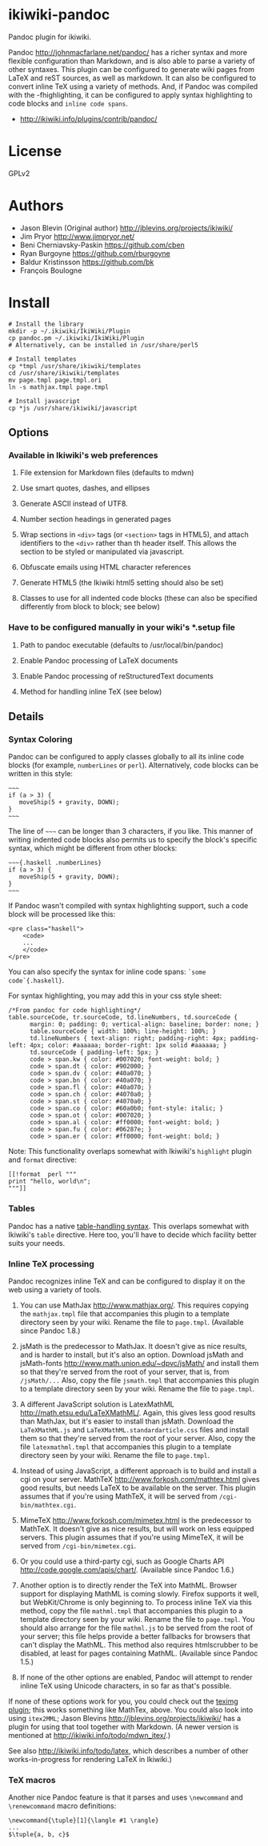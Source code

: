 ikiwiki-pandoc
==============

Pandoc plugin for ikiwiki.

Pandoc <http://johnmacfarlane.net/pandoc/> has a richer syntax and more
flexible configuration than Markdown, and is also able to parse a variety of
other syntaxes. This plugin can be configured to generate wiki pages from LaTeX
and reST sources, as well as markdown. It can also be configured to convert
inline TeX using a variety of methods. And, if Pandoc was compiled with the
-fhighlighting, it can be configured to apply syntax highlighting to code
blocks and `inline code spans`.

* <http://ikiwiki.info/plugins/contrib/pandoc/>

License
=======

GPLv2

Authors
=======
* Jason Blevin (Original author) <http://jblevins.org/projects/ikiwiki/>
* Jim Pryor <http://www.jimpryor.net/>
* Beni Cherniavsky-Paskin <https://github.com/cben>
* Ryan Burgoyne <https://github.com/rburgoyne>
* Baldur Kristinsson <https://github.com/bk>
* François Boulogne

Install
=======

    # Install the library
    mkdir -p ~/.ikiwiki/IkiWiki/Plugin
    cp pandoc.pm ~/.ikiwiki/IkiWiki/Plugin
    # Alternatively, can be installed in /usr/share/perl5

    # Install templates
    cp *tmpl /usr/share/ikiwiki/templates
    cd /usr/share/ikiwiki/templates
    mv page.tmpl page.tmpl.ori
    ln -s mathjax.tmpl page.tmpl

    # Install javascript
    cp *js /usr/share/ikiwiki/javascript





## Options ##

### Available in Ikiwiki's web preferences ###

1. File extension for Markdown files (defaults to mdwn)

1. Use smart quotes, dashes, and ellipses

1. Generate ASCII instead of UTF8.

1. Number section headings in generated pages

1. Wrap sections in `<div>` tags (or `<section>` tags in HTML5), and
   attach identifiers to the `<div>` rather than th header itself. This
   allows the section to be styled or manipulated via javascript.

1. Obfuscate emails using HTML character references

1. Generate HTML5 (the Ikiwiki html5 setting should also be set)

1. Classes to use for all indented code blocks (these can also be 
   specified differently from block to block; see below)


### Have to be configured manually in your wiki's *.setup file ###

1. Path to pandoc executable (defaults to /usr/local/bin/pandoc)

1. Enable Pandoc processing of LaTeX documents

1. Enable Pandoc processing of reStructuredText documents

1. Method for handling inline TeX (see below)


## Details ##

### Syntax Coloring ###

Pandoc can be configured to apply classes globally to all its inline code blocks (for example, `numberLines` or 
`perl`). Alternatively, code blocks can be written in this style:

    ~~~
    if (a > 3) {
       moveShip(5 + gravity, DOWN);
    }
    ~~~

The line of `~~~` can be longer than 3 characters, if you like. This manner of writing indented code blocks also 
permits us to specify the block's specific syntax, which might be different from other blocks:


    ~~~{.haskell .numberLines}
    if (a > 3) {
       moveShip(5 + gravity, DOWN);
    }
    ~~~

If Pandoc wasn't compiled with syntax highlighting support, such a code block will be processed like this:

    <pre class="haskell">
        <code>
        ...
        </code>
    </pre>


You can also specify the syntax for inline code spans: `` `some code`{.haskell} ``.

For syntax highlighting, you may add this in your css style sheet:

    /*From pandoc for code highlighting*/
    table.sourceCode, tr.sourceCode, td.lineNumbers, td.sourceCode {
          margin: 0; padding: 0; vertical-align: baseline; border: none; }
          table.sourceCode { width: 100%; line-height: 100%; }
          td.lineNumbers { text-align: right; padding-right: 4px; padding-left: 4px; color: #aaaaaa; border-right: 1px solid #aaaaaa; }
          td.sourceCode { padding-left: 5px; }
          code > span.kw { color: #007020; font-weight: bold; }
          code > span.dt { color: #902000; }
          code > span.dv { color: #40a070; }
          code > span.bn { color: #40a070; }
          code > span.fl { color: #40a070; }
          code > span.ch { color: #4070a0; }
          code > span.st { color: #4070a0; }
          code > span.co { color: #60a0b0; font-style: italic; }
          code > span.ot { color: #007020; }
          code > span.al { color: #ff0000; font-weight: bold; }
          code > span.fu { color: #06287e; }
          code > span.er { color: #ff0000; font-weight: bold; }



Note: This functionality overlaps somewhat with Ikiwiki's `highlight` plugin and `format` directive:

    [[!format  perl """
    print "hello, world\n";
    """]]


### Tables ###

Pandoc has a native [table-handling syntax](http://johnmacfarlane.net/pandoc/README.html#tables). This overlaps 
somewhat with Ikiwiki's `table` directive. Here too, you'll have to decide which facility better suits your needs.


### Inline TeX processing ###

Pandoc recognizes inline TeX and can be configured to display it on the web using a variety of tools.

1. You can use MathJax <http://www.mathjax.org/>. This requires copying the `mathjax.tmpl` file that accompanies this 
plugin to a template directory seen by your wiki. Rename the file to `page.tmpl`. (Available since Pandoc 1.8.)

1. jsMath is the predecessor to MathJax. It doesn't give as nice results, and is harder to install, but it's also an 
option. Download jsMath and jsMath-fonts <http://www.math.union.edu/~dpvc/jsMath/> and install them so that they're 
served from the root of your server, that is, from `/jsMath/...` Also, copy the file `jsmath.tmpl` that accompanies 
this plugin to a template directory seen by your wiki. Rename the file to `page.tmpl`.

1. A different JavaScript solution is LatexMathML <http://math.etsu.edu/LaTeXMathML/>. Again, this gives less good 
results than MathJax, but it's easier to install than jsMath. Download the `LaTeXMathML.js` and 
`LaTeXMathML.standardarticle.css` files and install them so that they're served from the root of your server.  Also, 
copy the file `latexmathml.tmpl` that accompanies this plugin to a template directory seen by your wiki. Rename the 
file to `page.tmpl`.

1. Instead of using JavaScript, a different approach is to build and install a cgi on your server. MathTeX 
<http://www.forkosh.com/mathtex.html> gives good results, but needs LaTeX to be available on the server. This plugin 
assumes that if you're using MathTeX, it will be served from `/cgi-bin/mathtex.cgi`.

1. MimeTeX <http://www.forkosh.com/mimetex.html> is the predecessor to MathTeX. It doesn't give as nice results, but 
will work on less equipped servers. This plugin assumes that if you're using MimeTeX, it will be served from 
`/cgi-bin/mimetex.cgi`.

1. Or you could use a third-party cgi, such as Google Charts API <http://code.google.com/apis/chart/>. (Available since 
Pandoc 1.6.)

1. Another option is to directly render the TeX into MathML. Browser support for displaying MathML is coming slowly. 
Firefox supports it well, but WebKit/Chrome is only beginning to. To process inline TeX via this method, copy the file 
`mathml.tmpl` that accompanies this plugin to a template directory seen by your wiki. Rename the file to `page.tmpl`. 
You should also arrange for the file `mathml.js` to be served from the root of your server; this file helps provide a 
better fallbacks for browsers that can't display the MathML. This method also requires htmlscrubber to be disabled, at 
least for pages containing MathML. (Available since Pandoc 1.5.)

1. If none of the other options are enabled, Pandoc will attempt to render inline TeX using Unicode characters, in so 
far as that's possible.


If none of these options work for you, you could check out the [teximg plugin](http://ikiwiki.info/plugins/teximg/); 
this works something like MathTex, above. You could also look into using
`itex2MML`; Jason Blevins <http://jblevins.org/projects/ikiwiki/> has a plugin
for using that tool together with Markdown. (A newer version is mentioned at <http://ikiwiki.info/todo/mdwn_itex/>.)

See also <http://ikiwiki.info/todo/latex>, which describes a number of other works-in-progress for rendering LaTeX in 
Ikiwiki.)


### TeX macros ###

Another nice Pandoc feature is that it parses and uses `\newcommand` and `\renewcommand` macro definitions:

    \newcommand{\tuple}[1]{\langle #1 \rangle}
    ...
    $\tuple{a, b, c}$

